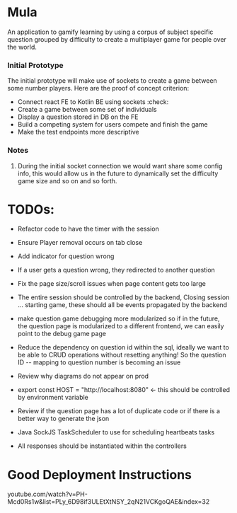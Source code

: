 # Mula

An application to gamify learning by using a corpus of subject specific question
grouped by difficulty to create a multiplayer game for people over the world.

### Initial Prototype

The initial prototype will make use of sockets to create a game between some number
players. Here are the proof of concept criterion:

- Connect react FE to Kotlin BE using sockets :check:
- Create a game between some set of individuals
- Display a question stored in DB on the FE
- Build a competing system for users compete and finish the game
- Make the test endpoints more descriptive

### Notes

1. During the initial socket connection we would want share some config info,
   this would allow us in the future to dynamically set the difficulty game size
   and so on and so forth.

# TODOs:

- Refactor code to have the timer with the session
- Ensure Player removal occurs on tab close
- Add indicator for question wrong
- If a user gets a question wrong, they redirected to another question
- Fix the page size/scroll issues when page content gets too large

- The entire session should be controlled by the backend,
  Closing session ... starting game, these should all be events
  propagated by the backend

- make question game debugging more modularized so if in the future,
  the question page is modularized to a different frontend, we can easily
  point to the debug game page

- Reduce the dependency on question id within the sql, ideally we want to be able
  to CRUD operations without resetting anything! So the question ID -- mapping to
  question number is becoming an issue

- Review why diagrams do not appear on prod

- export const HOST = "http://localhost:8080" <- this should be controlled by environment variable
- Review if the question page has a lot of duplicate code or if there is a better way
  to generate the json
- Java SockJS TaskScheduler to use for scheduling heartbeats tasks

- All responses should be instantiated within the controllers

# Good Deployment Instructions

youtube.com/watch?v=PH-Mcd0Rs1w&list=PLy_6D98if3ULEtXtNSY_2qN21VCKgoQAE&index=32
